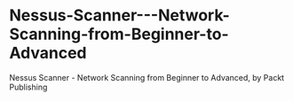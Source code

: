 # Nessus-Scanner---Network-Scanning-from-Beginner-to-Advanced
Nessus Scanner - Network Scanning from Beginner to Advanced, by Packt Publishing
